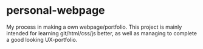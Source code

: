 # personal-webpage
My process in making a own webpage/portfolio. This project is mainly intended for learning git/html/css/js better, as well as managing to complete a good looking UX-portfolio.

